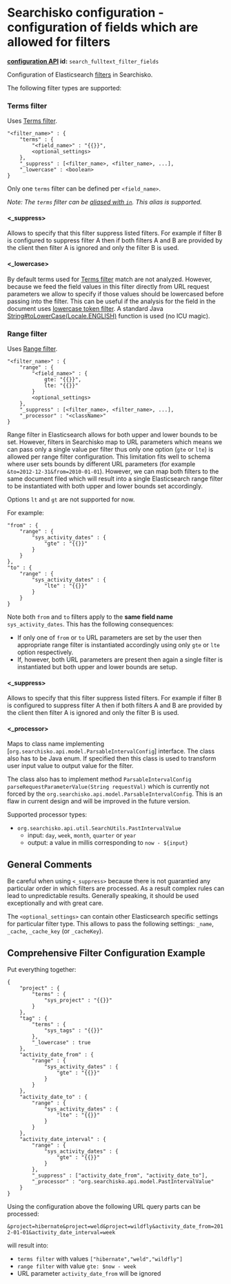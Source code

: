 Searchisko configuration - configuration of fields which are allowed for filters
==============================================================================

**[configuration API](http://docs.jbossorg.apiary.io/#managementapiconfiguration) id:** `search_fulltext_filter_fields`

Configuration of Elasticsearch [filters](http://www.elasticsearch.org/guide/en/elasticsearch/reference/1.3/query-dsl-filters.html) in Searchisko.

The following filter types are supported:

### Terms filter

Uses [Terms filter].

	"<filter_name>" : {
		"terms" : {
			"<field_name>" : "{{}}",
			<optional_settings>
		},
		"_suppress" : [<filter_name>, <filter_name>, ...],
		"_lowercase" : <boolean>
	}

Only one `terms` filter can be defined per `<field_name>`.

_Note: The `terms` filter can be [aliased with `in`](http://www.elasticsearch.org/guide/en/elasticsearch/reference/1.3/query-dsl-terms-filter.html#query-dsl-terms-filter).
This alias is supported._

#### \<_suppress\>

Allows to specify that this filter suppress listed filters. For example if filter B is configured to suppress filter A
then if both filters A and B are provided by the client then filter A is ignored and only the filter B is used.

#### \<_lowercase\>

By default terms used for [Terms filter] match are not analyzed. However, because we feed the field values in this
filter directly from URL request parameters we allow to specify if those values should be lowercased before passing
into the filter. This can be useful if the analysis for the field in the document uses
[lowercase token filter](http://www.elasticsearch.org/guide/en/elasticsearch/reference/1.3/analysis-lowercase-tokenfilter.html).
A standard Java [String#toLowerCase(Locale.ENGLISH)](http://docs.oracle.com/javase/7/docs/api/java/lang/String.html)
function is used (no ICU magic).

 [Terms filter]: http://www.elasticsearch.org/guide/en/elasticsearch/reference/1.3/query-dsl-terms-filter.html

### Range filter

Uses [Range filter](http://www.elasticsearch.org/guide/en/elasticsearch/reference/1.3/query-dsl-range-filter.html).

	"<filter_name>" : {
		"range" : {
			"<field_name>" : {
				gte: "{{}}",
				lte: "{{}}"
			}
			<optional_settings>
		},
		"_suppress" : [<filter_name>, <filter_name>, ...],
		"_processor" : "<className>"
	}

Range filter in Elasticsearch allows for both upper and lower bounds to be set. However, filters in Searchisko map
to URL parameters which means we can pass only a single value per filter thus only one option (`gte` or `lte`) is
allowed per range filter configuration. This limitation fits well to schema where user sets bounds by different URL
parameters (for example `&to=2012-12-31&from=2010-01-01`). However, we can map both filters to the same document filed
which will result into a single Elasticsearch range filter to be instantiated with both upper and lower bounds set
accordingly.

Options `lt` and `gt` are not supported for now.

For example:

	"from" : {
		"range" : {
			"sys_activity_dates" : {
				"gte" : "{{}}"
			}
		}
	},
	"to" : {
		"range" : {
			"sys_activity_dates" : {
				"lte" : "{{}}"
			}
		}
	}

Note both `from` and `to` filters apply to the **same field name** `sys_activity_dates`. This has the following consequences:

- If only one of `from` or `to` URL parameters are set by the user then appropriate range filter is instantiated accordingly using only `gte` or `lte` option respectively.
- If, however, both URL parameters are present then again a single filter is instantiated but both upper and lower bounds are setup.

#### \<_suppress\>

Allows to specify that this filter suppress listed filters. For example if filter B is configured to suppress filter A
then if both filters A and B are provided by the client then filter A is ignored and only the filter B is used.

#### \<_processor\>

Maps to class name implementing [`org.searchisko.api.model.ParsableIntervalConfig`] interface. The class also has to be
Java enum. If specified then this class is used to transform user input value to output value for the filter.

The class also has to implement method `ParsableIntervalConfig parseRequestParameterValue(String requestVal)` which is currently
not forced by the `org.searchisko.api.model.ParsableIntervalConfig`. This is an flaw in current design and will be improved
in the future version.

Supported processor types:

- `org.searchisko.api.util.SearchUtils.PastIntervalValue`
  - input: `day`, `week`, `month`, `quarter` or `year`
  - output: a value in millis corresponding to `now - ${input}`

## General Comments

Be careful when using `<_suppress>` because there is not guarantied any particular order in which filters are processed.
As a result complex rules can lead to unpredictable results. Generally speaking, it should be used exceptionally and
with great care.

The `<optional_settings>` can contain other Elasticsearch specific settings for particular filter type.
This allows to pass the following settings: `_name`, `_cache`, `_cache_key` (or `_cacheKey`).

## Comprehensive Filter Configuration Example

Put everything together:

	{
		"project" : {
			"terms" : {
				"sys_project" : "{{}}"
			}
		},
		"tag" : {
			"terms" : {
				"sys_tags" : "{{}}"
			},
			"_lowercase" : true
		},
		"activity_date_from" : {
			"range" : {
				"sys_activity_dates" : {
					"gte" : "{{}}"
				}
			}
		},
		"activity_date_to" : {
			"range" : {
				"sys_activity_dates" : {
					"lte" : "{{}}"
				}
			}
		},
		"activity_date_interval" : {
			"range" : {
				"sys_activity_dates" : {
					"gte" : "{{}}"
				}
			},
			"_suppress" : ["activity_date_from", "activity_date_to"],
			"_processor" : "org.searchisko.api.model.PastIntervalValue"
		}
	}

Using the configuration above the following URL query parts can be processed:

`&project=hibernate&project=weld&project=wildfly&activity_date_from=2012-01-01&activity_date_interval=week`

will result into:

- `terms filter` with values `["hibernate","weld","wildfly"]`
- `range filter` with value `gte: $now - week`
- URL parameter `activity_date_from` will be ignored
